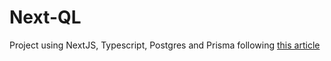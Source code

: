 # Next-QL 

Project using NextJS, Typescript, Postgres and Prisma following [this article](https://prisma.io/blog/fullstack-nextjs-graphql-prisma-oklidw1rhw)
